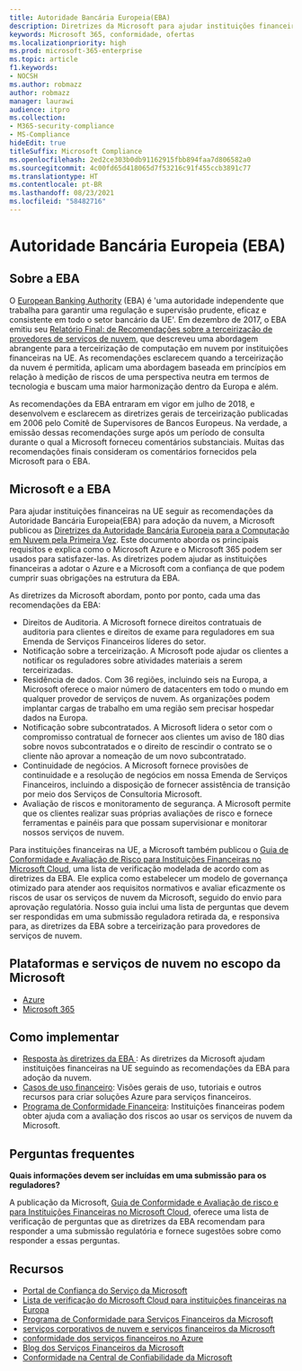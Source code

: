 ```yaml
---
title: Autoridade Bancária Europeia(EBA)
description: Diretrizes da Microsoft para ajudar instituições financeiras na UE seguir as recomendações da EBA para adoção da nuvem.
keywords: Microsoft 365, conformidade, ofertas
ms.localizationpriority: high
ms.prod: microsoft-365-enterprise
ms.topic: article
f1.keywords:
- NOCSH
ms.author: robmazz
author: robmazz
manager: laurawi
audience: itpro
ms.collection:
- M365-security-compliance
- MS-Compliance
hideEdit: true
titleSuffix: Microsoft Compliance
ms.openlocfilehash: 2ed2ce303b0db91162915fbb894faa7d806582a0
ms.sourcegitcommit: 4c00fd65d418065d7f53216c91f455ccb3891c77
ms.translationtype: HT
ms.contentlocale: pt-BR
ms.lasthandoff: 08/23/2021
ms.locfileid: "58482716"
---
```

# <a name="european-banking-authority-eba"></a>Autoridade Bancária Europeia (EBA)

## <a name="about-the-eba"></a>Sobre a EBA

O [European Banking Authority](https://eba.europa.eu/) (EBA) é 'uma autoridade independente que trabalha para garantir uma regulação e supervisão prudente, eficaz e consistente em todo o setor bancário da UE'. Em dezembro de 2017, o EBA emitiu seu [Relatório Final: de Recomendações sobre a terceirização de provedores de serviços de nuvem](https://eba.europa.eu/documents/10180/2170121/Final+draft+Recommendations+on+Cloud+Outsourcing+%28EBA-Rec-2017-03%29.pdf/5fa5cdde-3219-4e95-946d-0c0d05494362), que descreveu uma abordagem abrangente para a terceirização de computação em nuvem por instituições financeiras na UE. As recomendações esclarecem quando a terceirização da nuvem é permitida, aplicam uma abordagem baseada em princípios em relação à medição de riscos de uma perspectiva neutra em termos de tecnologia e buscam uma maior harmonização dentro da Europa e além.

As recomendações da EBA entraram em vigor em julho de 2018, e desenvolvem e esclarecem as diretrizes gerais de terceirização publicadas em 2006 pelo Comitê de Supervisores de Bancos Europeus. Na verdade, a emissão dessas recomendações surge após um período de consulta durante o qual a Microsoft forneceu comentários substanciais. Muitas das recomendações finais consideram os comentários fornecidos pela Microsoft para o EBA.

## <a name="microsoft-and-the-eba"></a>Microsoft e a EBA

Para ajudar instituições financeiras na UE seguir as recomendações da Autoridade Bancária Europeia(EBA) para adoção da nuvem, a Microsoft publicou as [Diretrizes da Autoridade Bancária Europeia para a Computação em Nuvem pela Primeira Vez](https://aka.ms/FinServ-Guide-EuBankAuth). Este documento aborda os principais requisitos e explica como o Microsoft Azure e o Microsoft 365 podem ser usados para satisfazer-las. As diretrizes podem ajudar as instituições financeiras a adotar o Azure e a Microsoft com a confiança de que podem cumprir suas obrigações na estrutura da EBA.

As diretrizes da Microsoft abordam, ponto por ponto, cada uma das recomendações da EBA:

- Direitos de Auditoria. A Microsoft fornece direitos contratuais de auditoria para clientes e direitos de exame para reguladores em sua Emenda de Serviços Financeiros líderes do setor.
- Notificação sobre a terceirização. A Microsoft pode ajudar os clientes a notificar os reguladores sobre atividades materiais a serem terceirizadas.
- Residência de dados. Com 36 regiões, incluindo seis na Europa, a Microsoft oferece o maior número de datacenters em todo o mundo em qualquer provedor de serviços de nuvem. As organizações podem implantar cargas de trabalho em uma região sem precisar hospedar dados na Europa.
- Notificação sobre subcontratados. A Microsoft lidera o setor com o compromisso contratual de fornecer aos clientes um aviso de 180 dias sobre novos subcontratados e o direito de rescindir o contrato se o cliente não aprovar a nomeação de um novo subcontratado.
- Continuidade de negócios. A Microsoft fornece provisões de continuidade e a resolução de negócios em nossa Emenda de Serviços Financeiros, incluindo a disposição de fornecer assistência de transição por meio dos Serviços de Consultoria Microsoft.
- Avaliação de riscos e monitoramento de segurança. A Microsoft permite que os clientes realizar suas próprias avaliações de risco e fornece ferramentas e painéis para que possam supervisionar e monitorar nossos serviços de nuvem.

Para instituições financeiras na UE, a Microsoft também publicou o [Guia de Conformidade e Avaliação de Risco para Instituições Financeiras no Microsoft Cloud](https://aka.ms/RiskGovernanceGuide), uma lista de verificação modelada de acordo com as diretrizes da EBA. Ele explica como estabelecer um modelo de governança otimizado para atender aos requisitos normativos e avaliar eficazmente os riscos de usar os serviços de nuvem da Microsoft, seguido do envio para aprovação regulatória. Nosso guia inclui uma lista de perguntas que devem ser respondidas em uma submissão reguladora retirada da, e responsiva para, as diretrizes da EBA sobre a terceirização para provedores de serviços de nuvem.

## <a name="microsoft-in-scope-cloud-platforms--services"></a>Plataformas e serviços de nuvem no escopo da Microsoft

- [Azure](https://aka.ms/AzureCompliance)
- [Microsoft 365](https://aka.ms/o365-compliance-framework)

## <a name="how-to-implement"></a>Como implementar

- [Resposta às diretrizes da EBA ](https://aka.ms/FinServ-Guide-EuBankAuth): As diretrizes da Microsoft ajudam instituições financeiras na UE seguindo as recomendações da EBA para adoção da nuvem.
- [Casos de uso financeiro](/azure/industry/financial/): Visões gerais de uso, tutoriais e outros recursos para criar soluções Azure para serviços financeiros.
- [Programa de Conformidade Financeira](https://aka.ms/FSCP-Print): Instituições financeiras podem obter ajuda com a avaliação dos riscos ao usar os serviços de nuvem da Microsoft.

## <a name="frequently-asked-questions"></a>Perguntas frequentes

**Quais informações devem ser incluídas em uma submissão para os reguladores?**

A publicação da Microsoft, [Guia de Conformidade e Avaliação de risco e para Instituições Financeiras no Microsoft Cloud](https://aka.ms/RiskGovernanceGuide), oferece uma lista de verificação de perguntas que as diretrizes da EBA recomendam para responder a uma submissão regulatória e fornece sugestões sobre como responder a essas perguntas.

## <a name="resources"></a>Recursos

- [Portal de Confiança do Serviço da Microsoft](https://aka.ms/STP)
- [Lista de verificação do Microsoft Cloud para instituições financeiras na Europa](https://query.prod.cms.rt.microsoft.com/cms/api/am/binary/RE4IPF3)
- [Programa de Conformidade para Serviços Financeiros da Microsoft](https://aka.ms/FSCP-Print)
- [ serviços corporativos de nuvem e serviços financeiros da Microsoft ](https://www.microsoft.com/trustcenter/cloudservices/financialservices)
- [conformidade dos serviços financeiros no Azure](https://azure.microsoft.com/resources/videos/azurecon-2015-financial-services-compliance-in-azure/)
- [Blog dos Serviços Financeiros da Microsoft](https://techcommunity.microsoft.com/t5/Financial-Services-Blog/bg-p/FinancialServicesBlog)
- [Conformidade na Central de Confiabilidade da Microsoft](https://www.microsoft.com/trust-center/compliance/compliance-overview)
